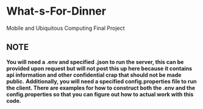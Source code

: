 # What-s-For-Dinner
Mobile and Ubiquitous Computing Final Project

## NOTE
**You will need a .env and specified .json to run the server, this can be provided upon request but will not post this up here because it contains api information and other confidential crap that should not be made public.**
**Additionally, you will need a specified config.properties file to run the client. There are examples for how to construct both the .env and the config.properties so that you can figure out how to actual work with this code.**

